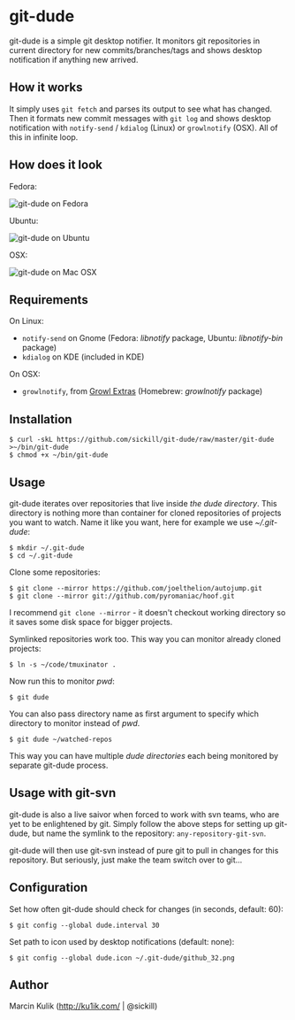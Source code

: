 # git-dude

git-dude is a simple git desktop notifier. It monitors git repositories in
current directory for new commits/branches/tags and shows desktop notification if
anything new arrived.

## How it works

It simply uses `git fetch` and parses its output to see what has changed. Then it
formats new commit messages with `git log` and shows desktop notification with
`notify-send` / `kdialog` (Linux) or `growlnotify` (OSX). All of this in infinite loop.

## How does it look

Fedora:

![git-dude on Fedora](https://github.com/downloads/sickill/git-dude/git-dude-fedora-shot.png)

Ubuntu:

![git-dude on Ubuntu](https://github.com/downloads/sickill/git-dude/git-dude-ubuntu-shot.png)

OSX:

![git-dude on Mac OSX](https://github.com/downloads/sickill/git-dude/git-dude-osx-shot.png)

## Requirements

On Linux:

* `notify-send` on Gnome (Fedora: _libnotify_ package, Ubuntu: _libnotify-bin_ package)
* `kdialog` on KDE (included in KDE)

On OSX:

* `growlnotify`, from [Growl Extras](http://growl.info/extras.php#growlnotify)
  (Homebrew: _growlnotify_ package)

## Installation

    $ curl -skL https://github.com/sickill/git-dude/raw/master/git-dude >~/bin/git-dude
    $ chmod +x ~/bin/git-dude

## Usage

git-dude iterates over repositories that live inside _the dude directory_. This
directory is nothing more than container for cloned repositories of projects
you want to watch.  Name it like you want, here for example we use
_~/.git-dude_:

    $ mkdir ~/.git-dude
    $ cd ~/.git-dude

Clone some repositories:

    $ git clone --mirror https://github.com/joelthelion/autojump.git
    $ git clone --mirror git://github.com/pyromaniac/hoof.git

I recommend `git clone --mirror` - it doesn't checkout working directory so it
saves some disk space for bigger projects.

Symlinked repositories work too. This way you can monitor already cloned
projects:

    $ ln -s ~/code/tmuxinator .

Now run this to monitor _pwd_:

    $ git dude

You can also pass directory name as first argument to specify which directory
to monitor instead of _pwd_.

    $ git dude ~/watched-repos

This way you can have multiple _dude directories_ each being monitored by
separate git-dude process.

## Usage with git-svn

git-dude is also a live saivor when forced to work with svn teams, who are yet to be enlightened by git.
Simply follow the above steps for setting up git-dude, but name the symlink to the repository: `any-repository-git-svn`.

git-dude will then use git-svn instead of pure git to pull in changes for this repository.
But seriously, just make the team switch over to git...

## Configuration

Set how often git-dude should check for changes (in seconds, default: 60):

    $ git config --global dude.interval 30

Set path to icon used by desktop notifications (default: none):

    $ git config --global dude.icon ~/.git-dude/github_32.png

## Author

Marcin Kulik (http://ku1ik.com/ | @sickill)
